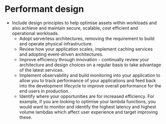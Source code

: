 # Performant design

* Include design principles to help optimise assets within workloads and also achieve and maintain secure, scalable, cost efficient and operational workloads.
  * Adopt serverless architectures, removing the requirement to build and operate physical infrastructure.
  * Review how your application scales, implement caching services and adopting event-driven architectures.
  * Improve efficiency through innovation - continually review your architecture and design choices on a regular basis to take advantage of the latest services.
  * Implement observability and build monitoring into your application to allow you to track performance of your applications and feed back into the development lifecycle to improve overall performance for the end users in production.
  * Identify where your opportunities are for increased efficiency. For example, if you are looking to optimise your lambda functions, you would want to monitor and identify the highest latency and highest volume lambdas which affect user experience and target improving these.
